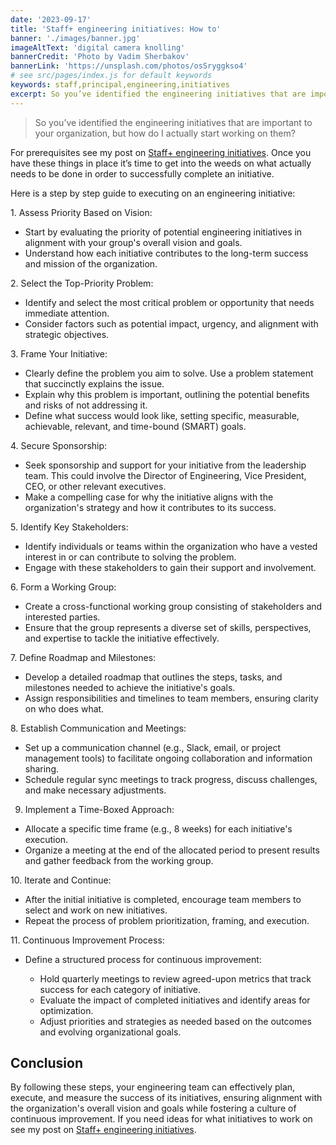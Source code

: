 ```yaml
---
date: '2023-09-17'
title: 'Staff+ engineering initiatives: How to'
banner: './images/banner.jpg'
imageAltText: 'digital camera knolling'
bannerCredit: 'Photo by Vadim Sherbakov'
bannerLink: 'https://unsplash.com/photos/osSryggkso4'
# see src/pages/index.js for default keywords
keywords: staff,principal,engineering,initiatives
excerpt: So you’ve identified the engineering initiatives that are important to your organization, but how do I actually start working on them?
---
```


> So you’ve identified the engineering initiatives that are important to your organization, but how do I actually start working on them? 

For prerequisites see my post on [Staff+ engineering initiatives](/blog/staff-plus-engineering-initiatives/). Once you have these things in place it’s time to get into the weeds on what actually needs to be done in order to successfully complete an initiative. 

Here is a step by step guide to executing on an engineering initiative:

1\. Assess Priority Based on Vision:

- Start by evaluating the priority of potential engineering initiatives in alignment with your group's overall vision and goals.
- Understand how each initiative contributes to the long-term success and mission of the organization.

2\. Select the Top-Priority Problem:

- Identify and select the most critical problem or opportunity that needs immediate attention.
- Consider factors such as potential impact, urgency, and alignment with strategic objectives.

3\. Frame Your Initiative:

- Clearly define the problem you aim to solve. Use a problem statement that succinctly explains the issue.
- Explain why this problem is important, outlining the potential benefits and risks of not addressing it.
- Define what success would look like, setting specific, measurable, achievable, relevant, and time-bound (SMART) goals.

4\. Secure Sponsorship:

- Seek sponsorship and support for your initiative from the leadership team. This could involve the Director of Engineering, Vice President, CEO, or other relevant executives.
- Make a compelling case for why the initiative aligns with the organization's strategy and how it contributes to its success.

5\. Identify Key Stakeholders:

- Identify individuals or teams within the organization who have a vested interest in or can contribute to solving the problem.
- Engage with these stakeholders to gain their support and involvement.

6\. Form a Working Group:

- Create a cross-functional working group consisting of stakeholders and interested parties.
- Ensure that the group represents a diverse set of skills, perspectives, and expertise to tackle the initiative effectively.

7\. Define Roadmap and Milestones:

- Develop a detailed roadmap that outlines the steps, tasks, and milestones needed to achieve the initiative's goals.
- Assign responsibilities and timelines to team members, ensuring clarity on who does what.

8\. Establish Communication and Meetings:

- Set up a communication channel (e.g., Slack, email, or project management tools) to facilitate ongoing collaboration and information sharing.
- Schedule regular sync meetings to track progress, discuss challenges, and make necessary adjustments.

9. Implement a Time-Boxed Approach:

- Allocate a specific time frame (e.g., 8 weeks) for each initiative's execution.
- Organize a meeting at the end of the allocated period to present results and gather feedback from the working group.

10\. Iterate and Continue:

- After the initial initiative is completed, encourage team members to select and work on new initiatives.
- Repeat the process of problem prioritization, framing, and execution.

11\. Continuous Improvement Process:

- Define a structured process for continuous improvement:

  - Hold quarterly meetings to review agreed-upon metrics that track success for each category of initiative.
  - Evaluate the impact of completed initiatives and identify areas for optimization.
  - Adjust priorities and strategies as needed based on the outcomes and evolving organizational goals.


## Conclusion

By following these steps, your engineering team can effectively plan, execute, and measure the success of its initiatives, ensuring alignment with the organization's overall vision and goals while fostering a culture of continuous improvement. If you need ideas for what initiatives to work on see my post on [Staff+ engineering initiatives](/blog/staff-plus-engineering-initiatives/).